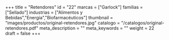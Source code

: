 +++
title = "Retendores"
id = "22"
marcas = ["Garlock"]
familias = ["Sellado"]
industrias = ["Alimentos y Bebidas","Energía","Biofarmacéuticos"]
thumbnail = "images/productos/original-retendores.jpg"
catalogo = "/catalogos/original-retendores.pdf"
meta_description = ""
meta_keywords = ""
weight = 22
draft = false
+++
